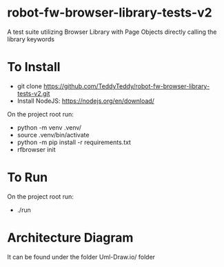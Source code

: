 # robot-fw-browser-library-tests-v2
A test suite utilizing Browser Library with Page Objects directly calling the library keywords

# To Install
- git clone https://github.com/TeddyTeddy/robot-fw-browser-library-tests-v2.git
- Install NodeJS: https://nodejs.org/en/download/

On the project root run: 
- python -m venv .venv/
- source .venv/bin/activate
- python -m pip install -r requirements.txt
- rfbrowser init

# To Run
On the project root run:
- ./run

# Architecture Diagram
It can be found under the folder Uml-Draw.io/ folder
